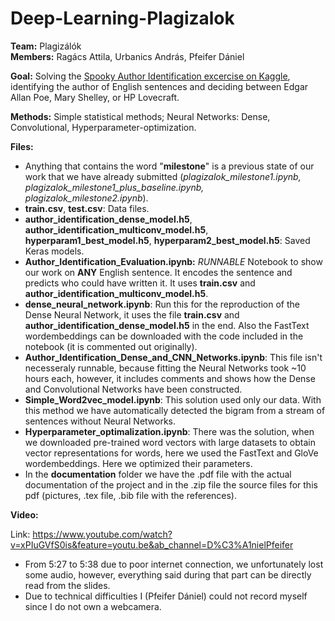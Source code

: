 # Deep-Learning-Plagizalok

**Team:** Plagizálók<br>
**Members:** Ragács Attila, Urbanics András, Pfeifer Dániel

**Goal:** Solving the <a href="https://www.kaggle.com/c/spooky-author-identification">Spooky Author Identification excercise on Kaggle</a>, identifying the author of English sentences and deciding between Edgar Allan Poe, Mary Shelley, or HP Lovecraft.

**Methods:** Simple statistical methods; Neural Networks: Dense, Convolutional, Hyperparameter-optimization.

**Files:**
- Anything that contains the word "**milestone**" is a previous state of our work that we have already submitted (*plagizalok_milestone1.ipynb, plagizalok_milestone1_plus_baseline.ipynb, plagizalok_milestone2.ipynb*).
- **train.csv**, **test.csv**: Data files.
- **author_identification_dense_model.h5**, **author_identification_multiconv_model.h5**, **hyperparam1_best_model.h5**, **hyperparam2_best_model.h5**: Saved Keras models.
- **Author_Identification_Evaluation.ipynb:** *RUNNABLE* Notebook to show our work on **ANY** English sentence. It encodes the sentence and predicts who could have written it. It uses **train.csv** and **author_identification_multiconv_model.h5**.
- **dense_neural_network.ipynb**: Run this for the reproduction of the Dense Neural Network, it uses the file **train.csv** and **author_identification_dense_model.h5** in the end. Also the FastText wordembeddings can be downloaded with the code included in the notebook (it is commented out originally).
- **Author_Identification_Dense_and_CNN_Networks.ipynb**: This file isn't necesseraly runnable, because fitting the Neural Networks took ~10 hours each, however, it includes comments and shows how the Dense and Convolutional Networks have been constructed.
- **Simple_Word2vec_model.ipynb**: This solution used only our data. With this method we have automatically detected the bigram from a stream of sentences without Neural Networks.
- **Hyperparameter_optimalization.ipynb**: There was the solution, when we downloaded pre-trained word vectors with large datasets to obtain vector representations for words, here we used the FastText and GloVe wordembeddings. Here we optimized their parameters.
- In the **documentation** folder we have the .pdf file with the actual documentation of the project and in the .zip file the source files for this pdf (pictures, .tex file, .bib file with the references).

**Video:**

Link: https://www.youtube.com/watch?v=xPIuGVfS0is&feature=youtu.be&ab_channel=D%C3%A1nielPfeifer

- From 5:27 to 5:38 due to poor internet connection, we unfortunately lost some audio, however, everything said during that part can be directly read from the slides.
- Due to technical difficulties I (Pfeifer Dániel) could not record myself since I do not own a webcamera.
